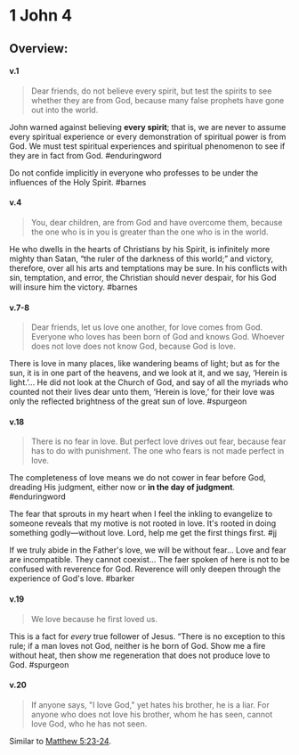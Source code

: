 # 1 John 4

## Overview:



#### v.1
>Dear friends, do not believe every spirit, but test the spirits to see whether they are from God, because many false prophets have gone out into the world.

John warned against believing **every spirit**; that is, we are never to assume every spiritual experience or every demonstration of spiritual power is from God. We must test spiritual experiences and spiritual phenomenon to see if they are in fact from God.
#enduringword 

Do not confide implicitly in everyone who professes to be under the influences of the Holy Spirit.
#barnes 

#### v.4
>You, dear children, are from God and have overcome them, because the one who is in you is greater than the one who is in the world.

He who dwells in the hearts of Christians by his Spirit, is infinitely more mighty than Satan, “the ruler of the darkness of this world;” and victory, therefore, over all his arts and temptations may be sure. In his conflicts with sin, temptation, and error, the Christian should never despair, for his God will insure him the victory.
#barnes 

#### v.7-8
>Dear friends, let us love one another, for love comes from God. Everyone who loves has been born of God and knows God. Whoever does not love does not know God, because God is love.

There is love in many places, like wandering beams of light; but as for the sun, it is in one part of the heavens, and we look at it, and we say, ‘Herein is light.’… He did not look at the Church of God, and say of all the myriads who counted not their lives dear unto them, ‘Herein is love,’ for their love was only the reflected brightness of the great sun of love.
#spurgeon 

#### v.18
>There is no fear in love. But perfect love drives out fear, because fear has to do with punishment. The one who fears is not made perfect in love.

The completeness of love means we do not cower in fear before God, dreading His judgment, either now or **in the day of judgment**.
#enduringword 

The fear that sprouts in my heart when I feel the inkling to evangelize to someone reveals that my motive is not rooted in love. It's rooted in doing something godly—without love. Lord, help me get the first things first.
#jj 

If we truly abide in the Father's love, we will be without fear... Love and fear are incompatible. They cannot coexist... The faer spoken of here is not to be confused with reverence for God. Reverence will only deepen through the experience of God's love.
#barker 

#### v.19
>We love because he first loved us.

This is a fact for _every_ true follower of Jesus. “There is no exception to this rule; if a man loves not God, neither is he born of God. Show me a fire without heat, then show me regeneration that does not produce love to God.
#spurgeon 

#### v.20
>If anyone says, "I love God," yet hates his brother, he is a liar. For anyone who does not love his brother, whom he has seen, cannot love God, who he has not seen.

Similar to [Matthew 5:23-24](Matthew5#v.23).

